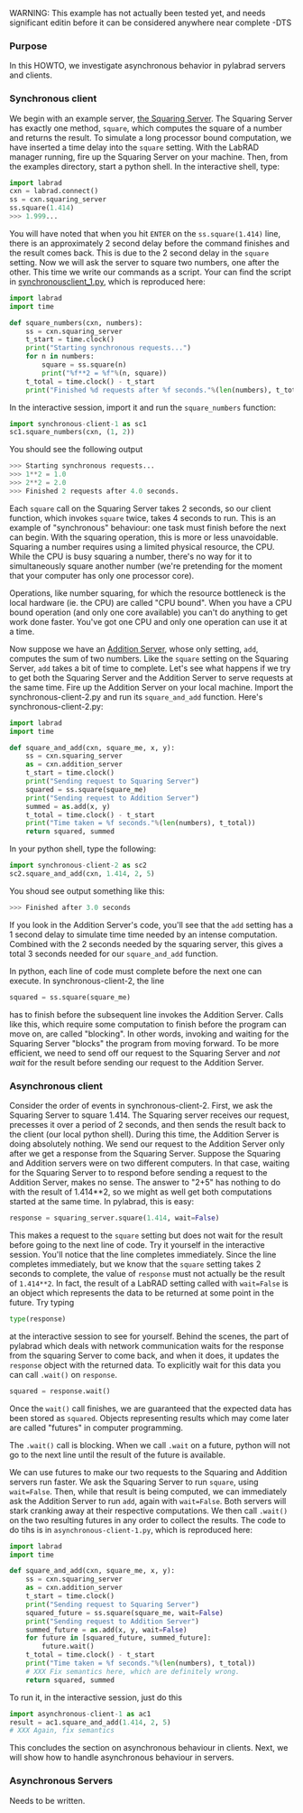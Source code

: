 WARNING: This example has not actually been tested yet, and needs significant editin before it can be considered anywhere near complete -DTS

### Purpose

In this HOWTO, we investigate asynchronous behavior in pylabrad servers and
clients.

### Synchronous client

We begin with an example server, [the Squaring Server](squaringserver.py).
The Squaring Server has exactly one method, `square`, which computes the
square of a number and returns the result.
To simulate a long processor bound computation, we have inserted a time
delay into the `square` setting.
With the LabRAD manager running, fire up the Squaring Server on your machine.
Then, from the examples directory, start a python shell.
In the interactive shell, type:

```python
import labrad
cxn = labrad.connect()
ss = cxn.squaring_server
ss.square(1.414)
>>> 1.999...
```

You will have noted that when you hit `ENTER` on the `ss.square(1.414)`
line, there is an approximately 2 second delay before the command
finishes and the result comes back.
This is due to the 2 second delay in the `square` setting.
Now we will ask the server to square two numbers, one after the other.
This time we write our commands as a script.
Your can find the script in [synchronousclient_1.py](synchronousclient_1.py),
which is reproduced here:

```python
import labrad
import time

def square_numbers(cxn, numbers):
    ss = cxn.squaring_server
    t_start = time.clock()
    print("Starting synchronous requests...")
    for n in numbers:
        square = ss.square(n)
        print("%f**2 = %f"%(n, square))
    t_total = time.clock() - t_start
    print("Finished %d requests after %f seconds."%(len(numbers), t_total))
```

In the interactive session, import it and run the `square_numbers` function:

```python
import synchronous-client-1 as sc1
sc1.square_numbers(cxn, (1, 2))
```

You should see the following output

```python
>>> Starting synchronous requests...
>>> 1**2 = 1.0
>>> 2**2 = 2.0
>>> Finished 2 requests after 4.0 seconds.
```

Each `square` call on the Squaring Server takes 2 seconds, so our client
function, which invokes `square` twice, takes 4 seconds to run.
This is an example of "synchronous" behaviour: one task must finish
before the next can begin.
With the squaring operation, this is more or less unavoidable.
Squaring a number requires using a limited physical resource, the CPU.
While the CPU is busy squaring a number, there's no way for it to
simultaneously square another number (we're pretending for the moment
that your computer has only one processor core).

Operations, like number squaring, for which the resource bottleneck is
the local hardware (ie. the CPU) are called "CPU bound".
When you have a CPU bound operation (and only one core available) you
can't do anything to get work done faster.
You've got one CPU and only one operation can use it at a time.

Now suppose we have an [Addition Server](additionserver.py), whose only
setting, `add`, computes the sum of two numbers.
Like the `square` setting on the Squaring Server, `add` takes a bit of
time to complete.
Let's see what happens if we try to get both the Squaring Server and the
Addition Server to serve requests at the same time.
Fire up the Addition Server on your local machine.
Import the synchronous-client-2.py and run its `square_and_add` function.
Here's synchronous-client-2.py:

```python
import labrad
import time

def square_and_add(cxn, square_me, x, y):
    ss = cxn.squaring_server
    as = cxn.addition_server
    t_start = time.clock()
    print("Sending request to Squaring Server")
    squared = ss.square(square_me)
    print("Sending request to Addition Server")
    summed = as.add(x, y)
    t_total = time.clock() - t_start
    print("Time taken = %f seconds."%(len(numbers), t_total))
    return squared, summed
```

In your python shell, type the following:

```python
import synchronous-client-2 as sc2
sc2.square_and_add(cxn, 1.414, 2, 5)
```

You shoud see output something like this:

```python
>>> Finished after 3.0 seconds
```

If you look in the Addition Server's code, you'll see that the `add`
setting has a 1 second delay to simulate time time needed by an intense
computation.
Combined with the 2 seconds needed by the squaring server, this gives a
total 3 seconds needed for our `square_and_add` function.

In python, each line of code must complete before the next one can
execute.
In synchronous-client-2, the line

```python
squared = ss.square(square_me)
```

has to finish before the subsequent line invokes the Addition Server.
Calls like this, which require some computation to finish before the
program can move on, are called "blocking".
In other words, invoking and waiting for the Squaring Server "blocks" the
program from moving forward.
To be more efficient, we need to send off our request to the Squaring
Server and _not wait_ for the result before sending our request to the
Addition Server.

### Asynchronous client

Consider the order of events in synchronous-client-2.
First, we ask the Squaring Server to square 1.414.
The Squaring server receives our request, precesses it over a period of 2
seconds, and then sends the result back to the client (our local python
shell).
During this time, the Addition Server is doing absolutely nothing.
We send our request to the Addition Server only after we get a response
from the Squaring Server.
Suppose the Squaring and Addition servers were on two different
computers.
In that case, waiting for the Squaring Server to to respond before
sending a request to the Addition Server, makes no sense.
The answer to "2+5" has nothing to do with the result of 1.414**2,
so we might as well get both computations started at the same time.
In pylabrad, this is easy:

```python
response = squaring_server.square(1.414, wait=False)
```

This makes a request to the `square` setting but does not wait for the
result before going to the next line of code.
Try it yourself in the interactive session.
You'll notice that the line completes immediately.
Since the line completes immediately, but we know that the `square`
setting takes 2 seconds to complete, the value of `response` must not
actually be the result of `1.414**2`.
In fact, the result of a LabRAD setting called with `wait=False` is an
object which represents the data to be returned at some point in the
future.
Try typing

```python
type(response)
```

at the interactive session to see for yourself.
Behind the scenes, the part of pylabrad which deals with network
communication waits for the response from the squaring Server to come
back, and when it does, it updates the `response` object with the
returned data.
To explicitly wait for this data you can call `.wait()` on `response`.

```python
squared = response.wait()
```

Once the `wait()` call finishes, we are guaranteed that the expected data
has been stored as `squared`.
Objects representing results which may come later are called "futures" in
computer programming.

The `.wait()` call is blocking.
When we call `.wait` on a future, python will not go to the next line
until the result of the future is available.

We can use futures to make our two requests to the Squaring and Addition
servers run faster.
We ask the Squaring Server to run `square`, using `wait=False`.
Then, while that result is being computed, we can immediately ask the
Addition Server to run `add`, again with `wait=False`.
Both servers will stark cranking away at their respective computations.
We then call `.wait()` on the two resulting futures in any order to
collect the results.
The code to do tihs is in `asynchronous-client-1.py`, which is reproduced
here:

```python
import labrad
import time

def square_and_add(cxn, square_me, x, y):
    ss = cxn.squaring_server
    as = cxn.addition_server
    t_start = time.clock()
    print("Sending request to Squaring Server")
    squared_future = ss.square(square_me, wait=False)
    print("Sending request to Addition Server")
    summed_future = as.add(x, y, wait=False)
    for future in [squared_future, summed_future]:
        future.wait()
    t_total = time.clock() - t_start
    print("Time taken = %f seconds."%(len(numbers), t_total))
    # XXX Fix semantics here, which are definitely wrong.
    return squared, summed
```

To run it, in the interactive session, just do this

```python
import asynchronous-client-1 as ac1
result = ac1.square_and_add(1.414, 2, 5)
# XXX Again, fix semantics
```

This concludes the section on asynchronous behaviour in clients.
Next, we will show how to handle asynchronous behaviour in servers.

### Asynchronous Servers

Needs to be written.